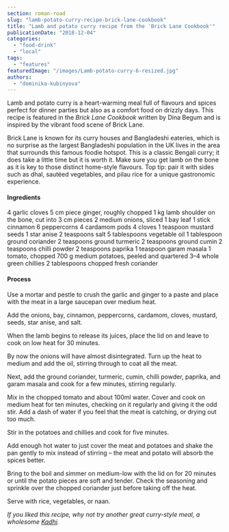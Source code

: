 ```yaml
---
section: roman-road
slug: "lamb-potato-curry-recipe-brick-lane-cookbook"
title: "Lamb and potato curry recipe from the 'Brick Lane Cookbook'"
publicationDate: "2018-12-04"
categories: 
  - "food-drink"
  - "local"
tags: 
  - "features"
featuredImage: "/images/Lamb-potato-curry-6-resized.jpg"
authors: 
  - "dominika-kubinyova"
---
```


Lamb and potato curry is a heart-warming meal full of flavours and spices perfect for dinner parties but also as a comfort food on drizzly days. This recipe is featured in the _Brick Lane Cookbook_ written by Dina Begum and is inspired by the vibrant food scene of Brick Lane.

Brick Lane is known for its curry houses and Bangladeshi eateries, which is no surprise as the largest Bangladeshi population in the UK lives in the area that surrounds this famous foodie hotspot. This is a classic Bengali curry; it does take a little time but it is worth it. Make sure you get lamb on the bone as it is key to those distinct home-style flavours. Top tip: pair it with sides such as dhal, sautéed vegetables, and pilau rice for a unique gastronomic experience.

#### Ingredients

4 garlic cloves 5 cm piece ginger, roughly chopped 1 kg lamb shoulder on the bone, cut into 3 cm pieces 2 medium onions, sliced 1 bay leaf 1 stick cinnamon 6 peppercorns 4 cardamom pods 4 cloves 1 teaspoon mustard seeds 1 star anise 2 teaspoons salt 5 tablespoons vegetable oil 1 tablespoon ground coriander 2 teaspoons ground turmeric 2 teaspoons ground cumin 2 teaspoons chilli powder 2 teaspoons paprika 1 teaspoon garam masala 1 tomato, chopped 700 g medium potatoes, peeled and quartered 3–4 whole green chillies 2 tablespoons chopped fresh coriander

#### Process

Use a mortar and pestle to crush the garlic and ginger to a paste and place with the meat in a large saucepan over medium heat.

Add the onions, bay, cinnamon, peppercorns, cardamom, cloves, mustard, seeds, star anise, and salt.

When the lamb begins to release its juices, place the lid on and leave to cook on low heat for 30 minutes.

By now the onions will have almost disintegrated. Turn up the heat to medium and add the oil, stirring through to coat all the meat.

Next, add the ground coriander, turmeric, cumin, chilli powder, paprika, and garam masala and cook for a few minutes, stirring regularly.

Mix in the chopped tomato and about 100ml water. Cover and cook on medium heat for ten minutes, checking on it regularly and giving it the odd stir. Add a dash of water if you feel that the meat is catching, or drying out too much.

Stir in the potatoes and chillies and cook for five minutes.

Add enough hot water to just cover the meat and potatoes and shake the pan gently to mix instead of stirring – the meat and potato will absorb the spices better.

Bring to the boil and simmer on medium-low with the lid on for 20 minutes or until the potato pieces are soft and tender. Check the seasoning and sprinkle over the chopped coriander just before taking off the heat.

Serve with rice, vegetables, or naan.

_If you liked this recipe, why not try another great curry-style meal, a wholesome [Kadhi](https://romanroadlondon.com/kadhi-recipe-cockney-sikh/)._
